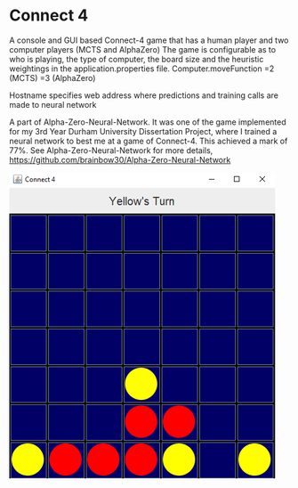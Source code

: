 # Connect 4

A console and GUI based Connect-4 game that has a human player and two computer players (MCTS and AlphaZero) The game is configurable as to who is playing, the type of computer, the board size and the heuristic weightings in the application.properties file.
Computer.moveFunction =2 (MCTS) =3 (AlphaZero)

Hostname specifies web address where predictions and training calls are made to neural network

A part of Alpha-Zero-Neural-Network. It was one of the game implemented for my 3rd Year Durham University Dissertation Project, where I trained a neural network to best me at a game of Connect-4. This achieved a mark of 77%. See Alpha-Zero-Neural-Network for more details, https://github.com/brainbow30/Alpha-Zero-Neural-Network

![Connect-4 GUI"](connect-4.png?raw=true "Connect-4 GUI")
